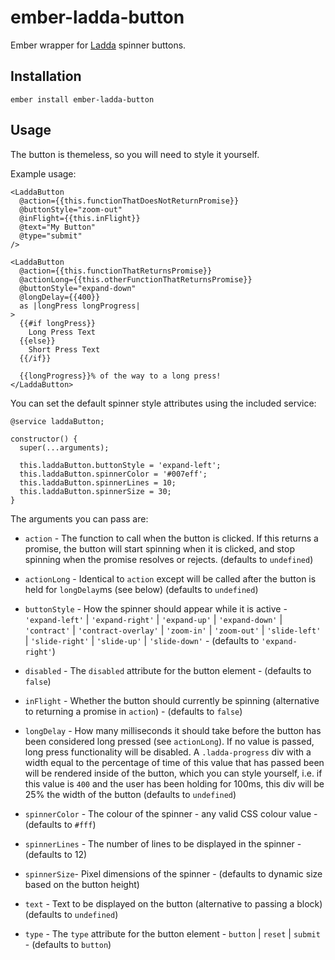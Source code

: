 ember-ladda-button
==============================================================================

Ember wrapper for [Ladda](https://github.com/hakimel/Ladda) spinner buttons.

Installation
------------------------------------------------------------------------------

```
ember install ember-ladda-button
```

Usage
------------------------------------------------------------------------------

The button is themeless, so you will need to style it yourself.

Example usage:

```
<LaddaButton
  @action={{this.functionThatDoesNotReturnPromise}}
  @buttonStyle="zoom-out"
  @inFlight={{this.inFlight}}
  @text="My Button"
  @type="submit"
/>

<LaddaButton
  @action={{this.functionThatReturnsPromise}}
  @actionLong={{this.otherFunctionThatReturnsPromise}}
  @buttonStyle="expand-down"
  @longDelay={{400}}
  as |longPress longProgress|
>
  {{#if longPress}}
    Long Press Text
  {{else}}
    Short Press Text
  {{/if}}

  {{longProgress}}% of the way to a long press!
</LaddaButton>
```

You can set the default spinner style attributes using the included service:

```
@service laddaButton;

constructor() {
  super(...arguments);

  this.laddaButton.buttonStyle = 'expand-left';
  this.laddaButton.spinnerColor = '#007eff';
  this.laddaButton.spinnerLines = 10;
  this.laddaButton.spinnerSize = 30;
}
```

The arguments you can pass are:

* `action` - The function to call when the button is clicked. If this returns a promise, the button will start spinning when it is clicked, and stop spinning when the promise resolves or rejects. (defaults to `undefined`)

* `actionLong` - Identical to `action` except will be called after the button is held for `longDelay`ms (see below) (defaults to `undefined`)

* `buttonStyle` - How the spinner should appear while it is active - `'expand-left'` | `'expand-right'` | `'expand-up'` | `'expand-down'` | `'contract'` | `'contract-overlay'` | `'zoom-in'` | `'zoom-out'` | `'slide-left'` | `'slide-right'` | `'slide-up'` | `'slide-down'` - (defaults to `'expand-right'`)

* `disabled` - The `disabled` attribute for the button element - (defaults to `false`)

* `inFlight` - Whether the button should currently be spinning (alternative to returning a promise in `action`) - (defaults to `false`)

* `longDelay` - How many milliseconds it should take before the button has been considered long pressed (see `actionLong`). If no value is passed, long press functionality will be disabled. A `.ladda-progress` div with a width equal to the percentage of time of this value that has passed been will be rendered inside of the button, which you can style yourself, i.e. if this value is `400` and the user has been holding for 100ms, this div will be 25% the width of the button (defaults to `undefined`)

* `spinnerColor` - The colour of the spinner - any valid CSS colour value - (defaults to `#fff`)

* `spinnerLines` - The number of lines to be displayed in the spinner - (defaults to 12)

* `spinnerSize`- Pixel dimensions of the spinner - (defaults to dynamic size based on the button height)

* `text` - Text to be displayed on the button (alternative to passing a block) (defaults to `undefined`)

* `type` - The `type` attribute for the button element - `button` | `reset` | `submit` - (defaults to `button`)
